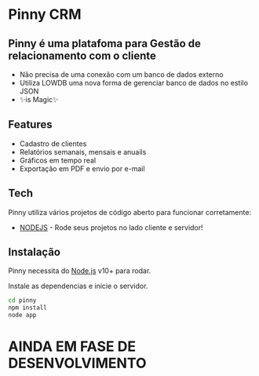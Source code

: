 # Pinny CRM
## Pinny é uma platafoma para Gestão de relacionamento com o cliente

- Não precisa de uma conexão com um banco de dados externo
- Utiliza LOWDB uma nova forma de gerenciar banco de dados no estilo JSON
- ✨is Magic✨

## Features

- Cadastro de clientes
- Relatórios semanais, mensais e anuails
- Gráficos em tempo real
- Exportação em PDF e envio por e-mail

## Tech

Pinny utiliza vários projetos de código aberto para funcionar corretamente:

- [NODEJS] - Rode seus projetos no lado cliente e servidor!

## Instalação

Pinny necessita do [Node.js](https://nodejs.org/) v10+ para rodar.

Instale as dependencias e inicie o servidor.

```sh
cd pinny
npm install
node app
```


# AINDA EM FASE DE DESENVOLVIMENTO

   [NodeJS]: <https://nodejs.org/en/>
